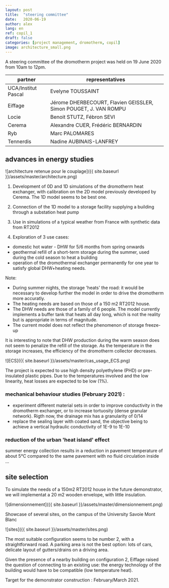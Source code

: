 ```yaml
---
layout: post
title:  "steering committee"
date:   2020-06-19
author: alex
lang: en
ref: copil_1
draft: false
categories: [project management, dromotherm, copil]
image: architecture_small.png
---
```

A steering committee of the dromotherm project was held on 19 June 2020 from 10am to 12pm. 

partner | representatives
--|--
UCA/Institut Pascal | Evelyne TOUSSAINT
Eiffage | Jérome DHERBECOURT, Flavien GEISSLER, Simon POUGET,  J. VAN ROMPU
Locie | Benoit STUTZ, Fébron SEVI
Cerema | Alexandre CUER, Frédéric BERNARDIN
Ryb | Marc PALOMARES
Tennerdis | Nadine AUBINAIS-LANFREY

## advances in energy studies

![architecture retenue pour le couplage]({{ site.baseurl }}/assets/master/architecture.png)

1) Development of 0D and 1D simulations of the dromotherm heat exchanger, with calibration on the 2D model previously developed by Cerema. The 1D model seems to be best one.

2) Connection of the 1D model to a storage facility supplying a building through a substation heat pump

3) Use in simulations of a typical weather from France with synthetic data from RT2012

4) Exploration of 3 use cases: 
- domestic hot water - DHW for 5/6 months from spring onwards
- geothermal refill of a short-term storage during the summer, used during the cold season to heat a building
- operation of the dromothermal exchanger permanently for one year to satisfy global DHW+heating needs.

Note:
- During summer nights, the storage 'heats' the road: it would be necessary to develop further the model in order to drive the dromotherm more accuratly. 
- The heating needs are based on those of a 150 m2 RT2012 house.
- The DHW needs are those of a family of 6 people. The model currently implements a buffer tank that heats all day long, which is not the reality but is appropriate in terms of magnitude.
- The current model does not reflect the phenomenon of storage freeze-up

It is interesting to note that DHW production during the warm season does not seem to penalize the refill of the storage. As the temperature in the storage increases, the efficiency of the dromotherm collector decreases.

![ECS]({{ site.baseurl }}/assets/master/cas_usage_ECS.png)

The project is expected to use high density polyethylene (PHD) or pre-insulated plastic pipes. Due to the temperatures involved and the low linearity, heat losses are expected to be low (1%).

### mechanical behaviour studies (February 2021) : 
- experiment different material sets in order to improve conductivity in the dromotherm exchanger, or to increase tortuosity (dense granular network). Rigth now, the drainage mix has a granularity of 0/14
- replace the sealing layer with coated sand, the objective being to achieve a vertical hydraulic conductivity of 1E-9 to 1E-10

### reduction of the urban 'heat island' effect
summer energy collection results in a reduction in pavement temperature of about 5°C compared to the same pavement with no fluid circulation inside ...


## site selection
To simulate the needs of a 150m2 RT2012 house in the future demonstrator, we will implementat a 20 m2 wooden envelope, with little insulation.

![dimensionnement]({{ site.baseurl }}/assets/master/dimensionnement.png)

Showcase of several sites, on the campus of the University Savoie Mont Blanc

![sites]({{ site.baseurl }}/assets/master/sites.png)

The most suitable configuration seems to be number 2, with a straightforward road.
A parking area is not the best option: lots of cars, delicate layout of gutters/drains on a driving area.

Given the presence of a nearby building on configuration 2, Eiffage raised the question of connecting to an existing use: the energy technology of the building would have to be compatible (low temperature heat).

Target for the demonstrator construction : February/March 2021.
